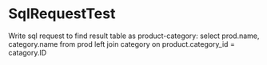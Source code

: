 # SqlRequestTest
Write sql request  to find result table as product-category:
select prod.name, category.name 
from prod left join category
on product.category_id = catagory.ID
